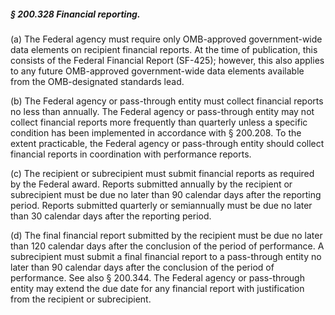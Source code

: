 ##### § 200.328 Financial reporting. #####

(a) The Federal agency must require only OMB-approved government-wide data elements on recipient financial reports. At the time of publication, this consists of the Federal Financial Report (SF-425); however, this also applies to any future OMB-approved government-wide data elements available from the OMB-designated standards lead.

(b) The Federal agency or pass-through entity must collect financial reports no less than annually. The Federal agency or pass-through entity may not collect financial reports more frequently than quarterly unless a specific condition has been implemented in accordance with § 200.208. To the extent practicable, the Federal agency or pass-through entity should collect financial reports in coordination with performance reports.

(c) The recipient or subrecipient must submit financial reports as required by the Federal award. Reports submitted annually by the recipient or subrecipient must be due no later than 90 calendar days after the reporting period. Reports submitted quarterly or semiannually must be due no later than 30 calendar days after the reporting period.

(d) The final financial report submitted by the recipient must be due no later than 120 calendar days after the conclusion of the period of performance. A subrecipient must submit a final financial report to a pass-through entity no later than 90 calendar days after the conclusion of the period of performance. See also § 200.344. The Federal agency or pass-through entity may extend the due date for any financial report with justification from the recipient or subrecipient.